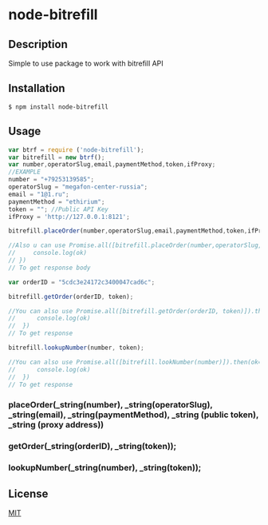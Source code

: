 # node-bitrefill
## Description
Simple to use package to work with bitrefill API

## Installation
    $ npm install node-bitrefill
    
## Usage
``` javascript
var btrf = require ('node-bitrefill');
var bitrefill = new btrf();
var number,operatorSlug,email,paymentMethod,token,ifProxy;
//EXAMPLE
number = "+79253139585";
operatorSlug = "megafon-center-russia";
email = "1@1.ru";
paymentMethod = "ethirium";
token = ""; //Public API Key
ifProxy = 'http://127.0.0.1:8121';

bitrefill.placeOrder(number,operatorSlug,email,paymentMethod,token,ifProxy); 

//Also u can use Promise.all([bitrefill.placeOrder(number,operatorSlug,email,paymentMethod,token,ifProxy)]).then(ok=>{ // promise that //makes request to bitrefill with new order
//     console.log(ok)
// })
// To get response body

var orderID = "5cdc3e24172c3400047cad6c";

bitrefill.getOrder(orderID, token);

//You can also use Promise.all([bitrefill.getOrder(orderID, token)]).then(ok=>{  //promise that makes request to bitrefill and gets info //about the order
//      console.log(ok)
//  })
// To get response

bitrefill.lookupNumber(number, token);

//You can also use Promise.all([bitrefill.lookNumber(number)]).then(ok=>{ //promise that makes request to bitrefill and gets info //about number and operator slugs
//      console.log(ok)
//  })
// To get response

```

### placeOrder(_string(number), _string(operatorSlug), _string(email), _string(paymentMethod), _string (public token), _string (proxy address))


### getOrder(_string(orderID), _string(token));

### lookupNumber(_string(number), _string(token));


## License

  [MIT](LICENSE)

